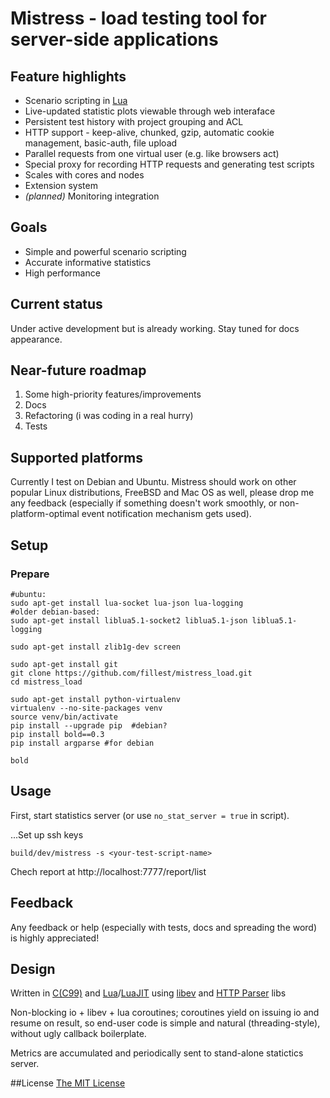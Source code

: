 # Mistress - load testing tool for server-side applications

## Feature highlights
* Scenario scripting in [Lua](http://en.wikipedia.org/wiki/Lua_%28programming_language%29)
* Live-updated statistic plots viewable through web interaface
* Persistent test history with project grouping and ACL
* HTTP support - keep-alive, chunked, gzip, automatic cookie management, basic-auth, file upload
* Parallel requests from one virtual user (e.g. like browsers act)
* Special proxy for recording HTTP requests and generating test scripts
* Scales with cores and nodes
* Extension system
* *(planned)* Monitoring integration

## Goals
* Simple and powerful scenario scripting
* Accurate informative statistics
* High performance

## Current status
Under active development but is already working. Stay tuned for docs appearance.

## Near-future roadmap
1. Some high-priority features/improvements
1. Docs
1. Refactoring (i was coding in a real hurry)
1. Tests

## Supported platforms
Currently I test on Debian and Ubuntu. Mistress should work on other popular Linux distributions, FreeBSD and Mac OS as well, please drop me any feedback (especially if something doesn't work smoothly, or non-platform-optimal event notification mechanism gets used).

## Setup
### Prepare
    #ubuntu:
    sudo apt-get install lua-socket lua-json lua-logging
    #older debian-based:
    sudo apt-get install liblua5.1-socket2 liblua5.1-json liblua5.1-logging
    
    sudo apt-get install zlib1g-dev screen

    sudo apt-get install git
    git clone https://github.com/fillest/mistress_load.git
    cd mistress_load

    sudo apt-get install python-virtualenv
    virtualenv --no-site-packages venv
    source venv/bin/activate
    pip install --upgrade pip  #debian?
    pip install bold==0.3
    pip install argparse #for debian
    
    bold

## Usage
First, start statistics server (or use `no_stat_server = true` in script).

...Set up ssh keys

`build/dev/mistress -s <your-test-script-name>`

Chech report at http://localhost:7777/report/list

## Feedback
Any feedback or help (especially with tests, docs and spreading the word) is highly appreciated!

## Design
Written in [C(C99)](http://en.wikipedia.org/wiki/C99) and [Lua](http://en.wikipedia.org/wiki/Lua_%28programming_language%29)/[LuaJIT](http://luajit.org/) using [libev](http://software.schmorp.de/pkg/libev.html) and [HTTP Parser](https://github.com/joyent/http-parser) libs

Non-blocking io + libev + lua coroutines; coroutines yield on issuing io and resume on result, so end-user code is simple and natural (threading-style), without ugly callback boilerplate.

Metrics are accumulated and periodically sent to stand-alone statictics server.

##License
[The MIT License](http://www.opensource.org/licenses/mit-license.php)
